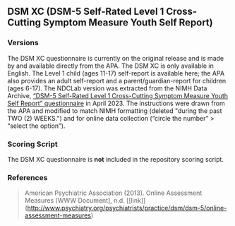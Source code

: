 ## DSM XC (DSM-5 Self-Rated Level 1 Cross-Cutting Symptom Measure Youth Self Report)

### Versions
The DSM XC questionnaire is currently on the original release and is made by and available directly from the APA. The DSM XC is only available in English. The Level 1 child (ages 11-17) self-report is available here; the APA also provides an adult self-report and a parent/guardian-report for children (ages 6-17). The NDCLab version was extracted from the NIMH Data Archive, [“DSM-5 Self-Rated Level 1 Cross-Cutting Symptom Measure Youth Self Report” questionnaire](https://nda.nih.gov/data_structure.html?short_name=cde_dsm5crossyouth01) in April 2023. The instructions were drawn from the APA and modified to match NIMH formatting (deleted "during the past TWO (2) WEEKS.") and for online data collection (“circle the number” > “select the option”).


### Scoring Script
The DSM XC questionnaire is **not** included in the repository scoring script.


### References
> American Psychiatric Association (2013). Online Assessment Measures [WWW Document], n.d. [[link]] (http://www.psychiatry.org/psychiatrists/practice/dsm/dsm-5/online-assessment-measures)